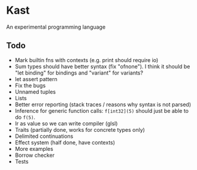 # Kast

An experimental programming language

## Todo

- Mark builtin fns with contexts (e.g. print should require io)
- Sum types should have better syntax (fix "ofnone"). I think it should be "let binding" for bindings and "variant" for variants?
- let assert pattern
- Fix the bugs
- Unnamed tuples
- Lists
- Better error reporting (stack traces / reasons why syntax is not parsed)
- Inference for generic function calls: `f[int32](5)` should just be able to do `f(5)`.
- Ir as value so we can write compiler (glsl)
- Traits (partially done, works for concrete types only)
- Delimited continuations
- Effect system (half done, have contexts)
- More examples
- Borrow checker
- Tests
